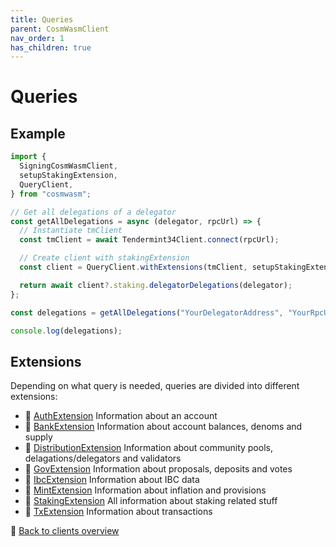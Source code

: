 ```yaml
---
title: Queries
parent: CosmWasmClient
nav_order: 1
has_children: true
---
```


# Queries

## Example

```ts
import {
  SigningCosmWasmClient,
  setupStakingExtension,
  QueryClient,
} from "cosmwasm";

// Get all delegations of a delegator
const getAllDelegations = async (delegator, rpcUrl) => {
  // Instantiate tmClient
  const tmClient = await Tendermint34Client.connect(rpcUrl);

  // Create client with stakingExtension
  const client = QueryClient.withExtensions(tmClient, setupStakingExtension);

  return await client?.staking.delegatorDelegations(delegator);
};

const delegations = getAllDelegations("YourDelegatorAddress", "YourRpcUrl");

console.log(delegations);
```

## Extensions

Depending on what query is needed, queries are divided into different
extensions:

- 🔗 [AuthExtension](auth.md) Information about an account
- 🔗 [BankExtension](bank.md) Information about account balances,
  denoms and supply
- 🔗 [DistributionExtension](distribution.md) Information about
  community pools, delagations/delegators and validators
- 🔗 [GovExtension](gov.md) Information about proposals, deposits
  and votes
- 🔗 [IbcExtension](ibc.md) Information about IBC data
- 🔗 [MintExtension](mint.md) Information about inflation and
  provisions
- 🔗 [StakingExtension](staking.md) All information about staking
  related stuff
- 🔗 [TxExtension](tx.md) Information about transactions

🔗 [Back to clients overview](clients.md)